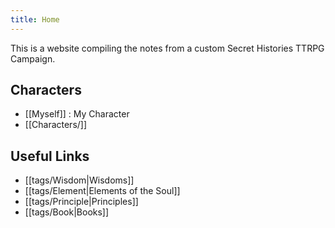```yaml
---
title: Home
---
```


This is a website compiling the notes from a custom Secret Histories TTRPG Campaign.

## Characters

- [[Myself]] : My Character
- [[Characters/]]

## Useful Links

- [[tags/Wisdom|Wisdoms]]
- [[tags/Element|Elements of the Soul]]
- [[tags/Principle|Principles]]
- [[tags/Book|Books]]
